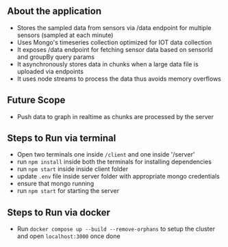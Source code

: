 ## About the application
- Stores the sampled data from sensors via /data endpoint for multiple sensors (sampled at each minute)
- Uses Mongo's timeseries collection optimized for IOT data collection
- It exposes /data endpoint for fetching sensor data based on sensorId and groupBy query params
- It asynchronously stores data in chunks when a large data file is uploaded via endpoints
- It uses node streams to process the data thus avoids memory overflows

## Future Scope
- Push data to graph in realtime as chunks are processed by the server

## Steps to Run via terminal
 - Open two terminals one inside `/client` and one inside '/server'
 - run `npm install` inside both the terminals for installing dependencies
 - run `npm start` inside inside client folder
 - update `.env` file inside server folder with appropriate mongo credentials
 - ensure that mongo running
 - run `npm start` for starting the server

## Steps to Run via docker
 - Run `docker compose up --build --remove-orphans` to setup the cluster and open `localhost:3000` once done
 

